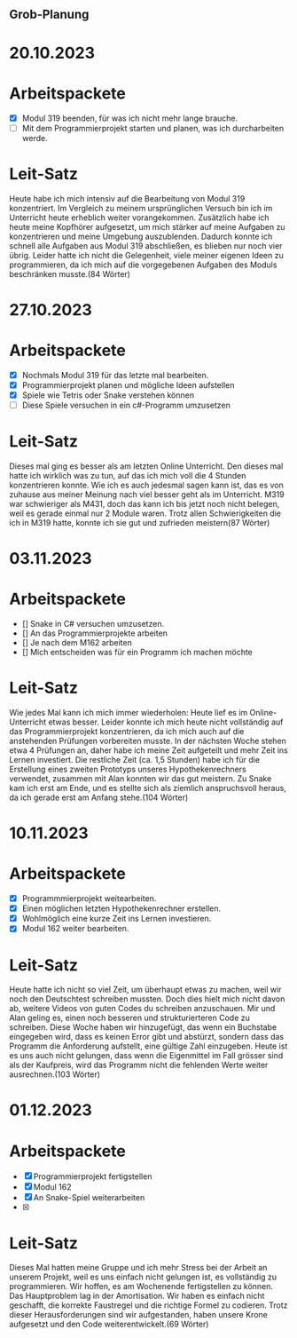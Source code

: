 ## Grob-Planung

# 20.10.2023

# Arbeitspackete
- [x] Modul 319 beenden, für was ich nicht mehr lange brauche.
- [ ] Mit dem Programmierprojekt starten und planen, was ich durcharbeiten werde.

# Leit-Satz
Heute habe ich mich intensiv auf die Bearbeitung von Modul 319 konzentriert. Im Vergleich zu meinem ursprünglichen Versuch bin ich im Unterricht heute erheblich weiter vorangekommen. Zusätzlich habe ich heute meine Kopfhörer aufgesetzt, um mich stärker auf meine Aufgaben zu konzentrieren und meine Umgebung auszublenden. Dadurch konnte ich schnell alle Aufgaben aus Modul 319 abschließen, es blieben nur noch vier übrig. Leider hatte ich nicht die Gelegenheit, viele meiner eigenen Ideen zu programmieren, da ich mich auf die vorgegebenen Aufgaben des Moduls beschränken musste.(84 Wörter)

  # 27.10.2023

  # Arbeitspackete

- [x] Nochmals Modul 319 für das letzte mal bearbeiten.
- [x] Programmierprojekt planen und mögliche Ideen aufstellen
- [x] Spiele wie Tetris oder Snake verstehen können
- [ ] Diese Spiele versuchen in ein c#-Programm umzusetzen

# Leit-Satz
Dieses mal ging es besser als am letzten Online Unterricht. Den dieses mal hatte ich wirklich was zu tun, auf das ich mich voll die 4 Stunden konzentrieren konnte. Wie ich es auch jedesmal sagen kann ist, das es von zuhause aus meiner Meinung nach viel besser geht als im Unterricht. M319 war schwieriger als M431, doch das kann ich bis jetzt noch nicht belegen, weil es gerade einmal nur 2 Module waren. Trotz allen Schwierigkeiten die ich in M319 hatte, konnte ich sie gut und zufrieden meistern(87 Wörter)



# 03.11.2023

# Arbeitspackete

- [] Snake in C# versuchen umzusetzen.
- [] An das Programmierprojekte arbeiten
- [] Je nach dem M162 arbeiten
- [] Mich entscheiden was für ein Programm ich machen möchte

# Leit-Satz
Wie jedes Mal kann ich mich immer wiederholen: Heute lief es im Online-Unterricht etwas besser. Leider konnte ich mich heute nicht vollständig auf das Programmierprojekt konzentrieren, da ich mich auch auf die anstehenden Prüfungen vorbereiten musste. In der nächsten Woche stehen etwa 4 Prüfungen an, daher habe ich meine Zeit aufgeteilt und mehr Zeit ins Lernen investiert. Die restliche Zeit (ca. 1,5 Stunden) habe ich für die Erstellung eines zweiten Prototyps unseres Hypothekenrechners verwendet, zusammen mit Alan konnten wir das gut meistern. Zu Snake kam ich erst am Ende, und es stellte sich als ziemlich anspruchsvoll heraus, da ich gerade erst am Anfang stehe.(104 Wörter)

# 10.11.2023

# Arbeitspackete

- [x] Programmmierprojekt weitearbeiten.
- [x] Einen möglichen letzten Hypothekenrechner erstellen.
- [x] Wohlmöglich eine kurze Zeit ins Lernen investieren.
- [x] Modul 162 weiter bearbeiten.

# Leit-Satz
Heute hatte ich nicht so viel Zeit, um überhaupt etwas zu machen, weil wir noch den Deutschtest schreiben mussten. Doch dies hielt mich nicht davon ab, weitere Videos von guten Codes du schreiben anzuschauen. Mir und Alan geling es, einen noch besseren und strukturierteren Code zu schreiben. Diese Woche haben wir hinzugefügt, das wenn ein Buchstabe eingegeben wird, dass es keinen Error gibt und abstürzt, sondern dass das Programm die Anforderung aufstellt, eine gültige Zahl einzugeben. Heute ist es uns auch nicht gelungen, dass wenn die Eigenmittel im Fall grösser sind als der Kaufpreis, wird das Programm nicht die fehlenden Werte weiter ausrechnen.(103 Wörter) 

# 01.12.2023

# Arbeitspackete

- [x] Programmierprojekt fertigstellen
- [x] Modul 162 
- [x] An Snake-Spiel weiterarbeiten
- [x] 

# Leit-Satz
Dieses Mal hatten meine Gruppe und ich mehr Stress bei der Arbeit an unserem Projekt, weil es uns einfach nicht gelungen ist, es vollständig zu programmieren. Wir hoffen, es am Wochenende fertigstellen zu können. Das Hauptproblem lag in der Amortisation. Wir haben es einfach nicht geschafft, die korrekte Faustregel und die richtige Formel zu codieren. Trotz dieser Herausforderungen sind wir aufgestanden, haben unsere Krone aufgesetzt und den Code weiterentwickelt.(69 Wörter)




